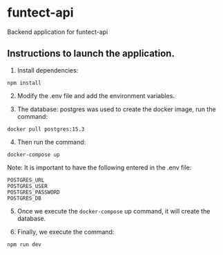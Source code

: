 # funtect-api

Backend application for  funtect-api

## Instructions to launch the application.


1. Install dependencies:
`````
npm install
`````

2. Modify the .env file and add the environment variables.

3. The database: postgres was used to create the docker image, run the command: 

`````
docker pull postgres:15.3

`````

4. Then run the command:

`````
docker-compose up
`````

Note: It is important to have the following entered in the .env file:

`````
POSTGRES_URL
POSTGRES_USER
POSTGRES_PASSWORD
POSTGRES_DB

`````
5. Once we execute the `docker-compose` up command, it will create the database.

6. Finally, we execute the command:


`````
npm run dev
`````
